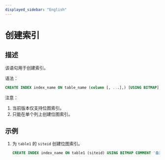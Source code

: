 ```yaml
---
displayed_sidebar: "English"
---
```


# 创建索引

## 描述

该语句用于创建索引。

语法：

```sql
CREATE INDEX index_name ON table_name (column [, ...],) [USING BITMAP] [COMMENT '备注']
```

注意：

1. 当前版本仅支持位图索引。
2. 只能在单个列上创建位图索引。

## 示例

1. 为 `table1` 的 `siteid` 创建位图索引。

    ```sql
    CREATE INDEX index_name ON table1 (siteid) USING BITMAP COMMENT '备注';
    ```